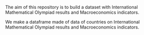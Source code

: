 
The aim of this repository is to build a dataset with International Mathematical Olympiad results and Macroeconomics indicators.

We make a dataframe made of data of countries on International Mathematical Olympiad results and Macroeconomics indicators.
